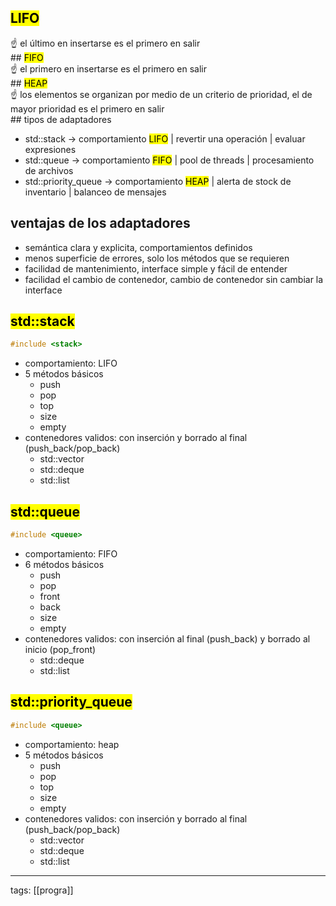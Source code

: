 ## <mark class="hltr-blue">LIFO</mark>

<aside>☝ el último en insertarse es el primero en salir </aside>
## <mark class="hltr-pinky">FIFO</mark>

<aside>☝ el primero en insertarse es el primero en salir </aside>
## <mark class="hltr-brown">HEAP</mark>

<aside>☝ los elementos se organizan por medio de un criterio de prioridad, el de mayor prioridad es el primero en salir </aside>
## tipos de adaptadores 

- std::stack -> comportamiento <mark class="hltr-blue">LIFO</mark> | revertir una operación | evaluar expresiones
- std::queue -> comportamiento <mark class="hltr-pinky">FIFO</mark> | pool de threads | procesamiento de archivos
- std::priority_queue -> comportamiento <mark class="hltr-brown">HEAP</mark> | alerta de stock de inventario | balanceo de mensajes
## ventajas de los adaptadores

- semántica clara y explicita, comportamientos definidos
- menos superficie de errores, solo los métodos que se requieren
- facilidad de mantenimiento, interface simple y fácil de entender
- facilidad el cambio de contenedor, cambio de contenedor sin cambiar la interface
## <mark class="hltr-sage">std::stack</mark>

```cpp
#include <stack>
```

- comportamiento: LIFO  
- 5 métodos básicos
	- push
	- pop
	- top
	- size
	- empty  
- contenedores validos: con inserción y borrado al final (push_back/pop_back)
	- std::vector
	- std::deque
	- std::list
## <mark class="hltr-sage">std::queue</mark>

```cpp
#include <queue>
```

- comportamiento: FIFO
- 6 métodos básicos
	- push
	- pop
	- front
	- back
	- size
	- empty
- contenedores validos: con inserción al final (push_back) y borrado al inicio (pop_front)
	- std::deque
	- std::list
## <mark class="hltr-sage">std::priority_queue</mark>

```cpp
#include <queue>
```

- comportamiento: heap
- 5 métodos básicos
	- push
	- pop
	- top
	- size
	- empty
- contenedores validos: con inserción y borrado al final (push_back/pop_back)
	- std::vector
	- std::deque
	- std::list

---
tags: [[progra]]